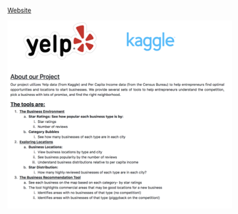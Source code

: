 [Website](http://people.ischool.berkeley.edu/~syu/Yelp-Data-Visualizations/index.html)

![](readmeImage/main.png)
